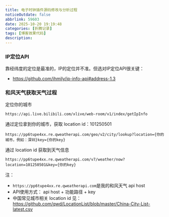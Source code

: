```yaml
---
title: 电子时钟插件源码修改与分析过程
noticeOutdate: false
abbrlink: 59603
date: 2025-10-20 19:19:48
categories: [折腾记录]
tags: [博客效果代码]
description:
---
```


### IP定位API

靠经纬度的定位是最准的，IP的定位并不准。但选对IP定位API很关键：

* https://github.com/ihmily/ip-info-api#address-1.3

### 和风天气获取天气过程

定位你的城市

```
https://api.live.bilibili.com/xlive/web-room/v1/index/getIpInfo
```

通过定位拿到你的城市，获取 location id：101250501

```
https://pp6tupe4xx.re.qweatherapi.com/geo/v2/city/lookup?location={你的城市，例如：深圳}key={你的key}
```

通过 location id 获取到天气信息

```
https://pp6tupe4xx.re.qweatherapi.com/v7/weather/now?location=101250501&key={你的key}
```

注：

* `https://pp6tupe4xx.re.qweatherapi.com`是我的和风天气 api host
* API使用方式： api host + 功能路径 + key
* 中国常见城市相关 location id 见：https://github.com/qwd/LocationList/blob/master/China-City-List-latest.csv










